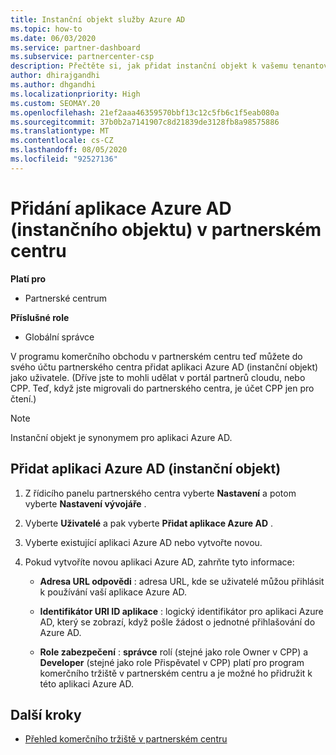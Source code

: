 ```yaml
---
title: Instanční objekt služby Azure AD
ms.topic: how-to
ms.date: 06/03/2020
ms.service: partner-dashboard
ms.subservice: partnercenter-csp
description: Přečtěte si, jak přidat instanční objekt k vašemu tenantovi služby Azure AD. To znamená, že přidání aplikace Azure AD (instančního objektu) v partnerském centru.
author: dhirajgandhi
ms.author: dhgandhi
ms.localizationpriority: High
ms.custom: SEOMAY.20
ms.openlocfilehash: 21ef2aaa46359570bbf13c12c5fb6c1f5eab080a
ms.sourcegitcommit: 37b0b2a7141907c8d21839de3128fb8a98575886
ms.translationtype: MT
ms.contentlocale: cs-CZ
ms.lasthandoff: 08/05/2020
ms.locfileid: "92527136"
---
```

# <a name="add-an-azure-ad-application-service-principal-in-partner-center"></a>Přidání aplikace Azure AD (instančního objektu) v partnerském centru

**Platí pro**

- Partnerské centrum

**Příslušné role**

- Globální správce

V programu komerčního obchodu v partnerském centru teď můžete do svého účtu partnerského centra přidat aplikaci Azure AD (instanční objekt) jako uživatele. (Dříve jste to mohli udělat v portál partnerů cloudu, nebo CPP. Teď, když jste migrovali do partnerského centra, je účet CPP jen pro čtení.)
 
>[!Note] 
>Instanční objekt je synonymem pro aplikaci Azure AD.

## <a name="add-an-azure-ad-application-service-principal"></a>Přidat aplikaci Azure AD (instanční objekt)

1. Z řídicího panelu partnerského centra vyberte **Nastavení** a potom vyberte **Nastavení vývojáře** .

2. Vyberte **Uživatelé** a pak vyberte **Přidat aplikace Azure AD** .

3. Vyberte existující aplikaci Azure AD nebo vytvořte novou.

4. Pokud vytvoříte novou aplikaci Azure AD, zahrňte tyto informace:  

   - **Adresa URL odpovědi** : adresa URL, kde se uživatelé můžou přihlásit k používání vaší aplikace Azure AD.

   - **Identifikátor URI ID aplikace** : logický identifikátor pro aplikaci Azure AD, který se zobrazí, když pošle žádost o jednotné přihlašování do Azure AD.

   - **Role zabezpečení** : **správce** rolí (stejné jako role Owner v CPP) a **Developer** (stejné jako role Přispěvatel v CPP) platí pro program komerčního tržiště v partnerském centru a je možné ho přidružit k této aplikaci Azure AD.  

## <a name="next-steps"></a>Další kroky

- [Přehled komerčního tržiště v partnerském centru](csp-commercial-marketplace-overview.md)